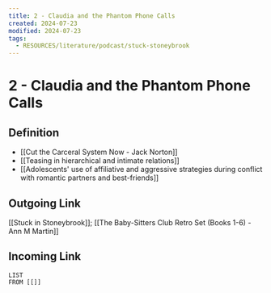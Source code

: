 ```yaml
---
title: 2 - Claudia and the Phantom Phone Calls
created: 2024-07-23
modified: 2024-07-23
tags:
  - RESOURCES/literature/podcast/stuck-stoneybrook
---
```

# 2 - Claudia and the Phantom Phone Calls

## Definition
- [[Cut the Carceral System Now - Jack Norton]]
- [[Teasing in hierarchical and intimate relations]]
- [[Adolescents' use of affiliative and aggressive strategies during conflict with romantic partners and best-friends]]
## Outgoing Link
[[Stuck in Stoneybrook]]; [[The Baby-Sitters Club Retro Set (Books 1-6) - Ann M Martin]]
## Incoming Link
```dataview
LIST
FROM [[]]
```
